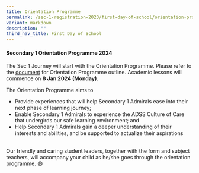 ```yaml
---
title: Orientation Programme
permalink: /sec-1-registration-2023/first-day-of-school/orientation-prog/
variant: markdown
description: ""
third_nav_title: First Day of School
---
```

#### **Secondary 1 Orientation Programme 2024**

The Sec 1 Journey will start with the Orientation Programme. Please refer to the [document](/files/5__Sec_1_Orientation_2024_Schedule__for_website_.pdf) for Orientation Programme outline. Academic lessons will commence on **8 Jan 2024 (Monday)**.
<br>

The Orientation Programme aims to

* Provide experiences that will help Secondary 1 Admirals ease into their next phase of learning journey;
* Enable Secondary 1 Admirals to experience the ADSS Culture of Care that undergirds our safe learning environment; and
* Help Secondary 1 Admirals gain a deeper understanding of their interests and abilities, and be supported to actualize their aspirations
<br>
Our friendly and caring student leaders, together with the form and subject teachers, will accompany your child as he/she goes through the orientation programme. 😄